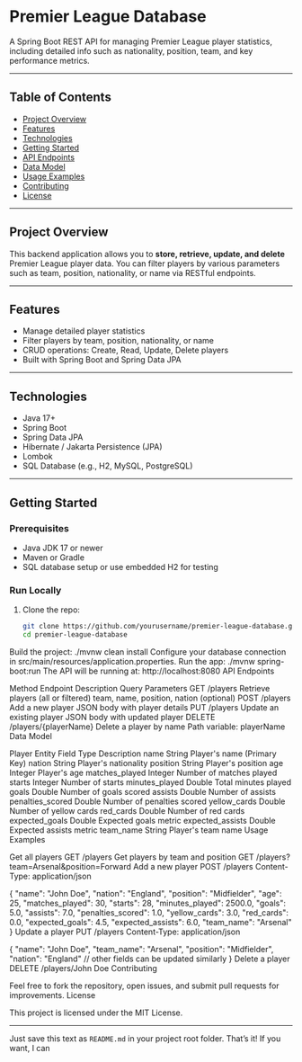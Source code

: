 # Premier League Database

A Spring Boot REST API for managing Premier League player statistics, including detailed info such as nationality, position, team, and key performance metrics.

---

## Table of Contents

- [Project Overview](#project-overview)  
- [Features](#features)  
- [Technologies](#technologies)  
- [Getting Started](#getting-started)  
- [API Endpoints](#api-endpoints)  
- [Data Model](#data-model)  
- [Usage Examples](#usage-examples)  
- [Contributing](#contributing)  
- [License](#license)  

---

## Project Overview

This backend application allows you to **store, retrieve, update, and delete** Premier League player data. You can filter players by various parameters such as team, position, nationality, or name via RESTful endpoints.

---

## Features

- Manage detailed player statistics  
- Filter players by team, position, nationality, or name  
- CRUD operations: Create, Read, Update, Delete players  
- Built with Spring Boot and Spring Data JPA  

---

## Technologies

- Java 17+  
- Spring Boot  
- Spring Data JPA  
- Hibernate / Jakarta Persistence (JPA)  
- Lombok  
- SQL Database (e.g., H2, MySQL, PostgreSQL)  

---

## Getting Started

### Prerequisites

- Java JDK 17 or newer  
- Maven or Gradle  
- SQL database setup or use embedded H2 for testing  

### Run Locally

1. Clone the repo:
   ```bash
   git clone https://github.com/yourusername/premier-league-database.git
   cd premier-league-database
   
Build the project:
./mvnw clean install
Configure your database connection in src/main/resources/application.properties.
Run the app:
./mvnw spring-boot:run
The API will be running at:
http://localhost:8080
API Endpoints

Method	Endpoint	Description	Query Parameters
GET	/players	Retrieve players (all or filtered)	team, name, position, nation (optional)
POST	/players	Add a new player	JSON body with player details
PUT	/players	Update an existing player	JSON body with updated player
DELETE	/players/{playerName}	Delete a player by name	Path variable: playerName
Data Model

Player Entity
Field	Type	Description
name	String	Player's name (Primary Key)
nation	String	Player's nationality
position	String	Player's position
age	Integer	Player's age
matches_played	Integer	Number of matches played
starts	Integer	Number of starts
minutes_played	Double	Total minutes played
goals	Double	Number of goals scored
assists	Double	Number of assists
penalties_scored	Double	Number of penalties scored
yellow_cards	Double	Number of yellow cards
red_cards	Double	Number of red cards
expected_goals	Double	Expected goals metric
expected_assists	Double	Expected assists metric
team_name	String	Player's team name
Usage Examples

Get all players
GET /players
Get players by team and position
GET /players?team=Arsenal&position=Forward
Add a new player
POST /players
Content-Type: application/json

{
  "name": "John Doe",
  "nation": "England",
  "position": "Midfielder",
  "age": 25,
  "matches_played": 30,
  "starts": 28,
  "minutes_played": 2500.0,
  "goals": 5.0,
  "assists": 7.0,
  "penalties_scored": 1.0,
  "yellow_cards": 3.0,
  "red_cards": 0.0,
  "expected_goals": 4.5,
  "expected_assists": 6.0,
  "team_name": "Arsenal"
}
Update a player
PUT /players
Content-Type: application/json

{
  "name": "John Doe",
  "team_name": "Arsenal",
  "position": "Midfielder",
  "nation": "England"
  // other fields can be updated similarly
}
Delete a player
DELETE /players/John Doe
Contributing

Feel free to fork the repository, open issues, and submit pull requests for improvements.
License

This project is licensed under the MIT License.

---

Just save this text as `README.md` in your project root folder. That’s it! If you want, I can 

